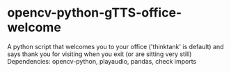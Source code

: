 # opencv-python-gTTS-office-welcome
A python script that welcomes you to your office ('thinktank' is default) and says thank you for visiting when you exit (or are sitting very still)
Dependencies: opencv-python, playaudio, pandas, check imports

